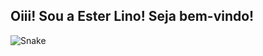## Oiii! Sou a Ester Lino! Seja bem-vindo! 

![Snake](https://github.com/esteerlino/esteerlino/blob/output/github-contribution-grid-snake.svg)
